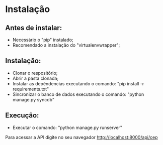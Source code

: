 # Instalação

## Antes de instalar:

  - Necessário o "pip" instalado;
  - Recomendado a instalação do "virtualenvwrapper";

## Instalação:

- Clonar o respositório;
- Abrir a pasta clonada;
- Instalar as depêndencias executando o comando: "pip install -r requirements.txt"
- Sincronizar o banco de dados executando o comando: "python manage.py syncdb"

## Execução:

- Executar o comando: "python manage.py runserver"


Para acessar a API digite no seu navegador [http://localhost:8000/api/cep](http://localhost:8000/api/cep/)
